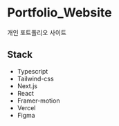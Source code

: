 # Portfolio_Website

개인 포트폴리오 사이트

## Stack

- Typescript
- Tailwind-css
- Next.js
- React
- Framer-motion
- Vercel
- Figma
